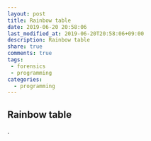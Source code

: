 ```yaml
---
layout: post
title: Rainbow table
date: 2019-06-20 20:58:06
last_modified_at: 2019-06-20T20:58:06+09:00
description: Rainbow table
share: true
comments: true
tags:
 - forensics
 - programming
categories:
  - programming
---
```


## Rainbow table
.
